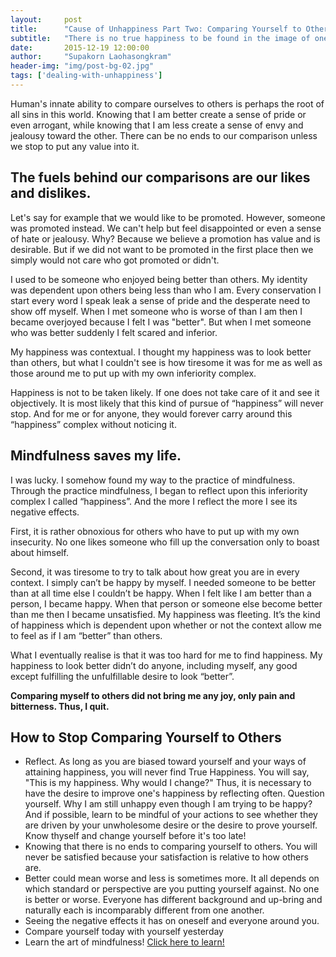 ```yaml
---
layout:     post
title:      "Cause of Unhappiness Part Two: Comparing Yourself to Others"
subtitle:   "There is no true happiness to be found in the image of oneself."
date:       2015-12-19 12:00:00
author:     "Supakorn Laohasongkram"
header-img: "img/post-bg-02.jpg"
tags: ['dealing-with-unhappiness']
---
```


Human's innate ability to compare ourselves to others is perhaps the root of all sins in this world. Knowing that I am better create a sense of pride or even arrogant, while knowing that I am less create a sense of envy and jealousy toward the other. There can be no ends to our comparison unless we stop to put any value into it.
<h2>The fuels behind our comparisons are our likes and dislikes.</h2>
Let's say for example that we would like to be promoted. However, someone was promoted instead. We can't help but feel disappointed or even a sense of hate or jealousy. Why? Because we believe a promotion has value and is desirable. But if we did not want to be promoted in the first place then we simply would not care who got promoted or didn't.

I used to be someone who enjoyed being better than others. My identity was dependent upon others being less than who I am. Every conservation I start every word I speak leak a sense of pride and the desperate need to show off myself. When I met someone who is worse of than I am then I became overjoyed because I felt I was "better". But when I met someone who was better suddenly I felt scared and inferior.

My happiness was contextual. I thought my happiness was to look better than others, but what I couldn't see is how tiresome it was for me as well as those around me to put up with my own inferiority complex.

Happiness is not to be taken likely. If one does not take care of it and see it objectively. It is most likely that this kind of pursue of “happiness” will never stop. And for me or for anyone, they would forever carry around this “happiness” complex without noticing it.
<h2>Mindfulness saves my life.</h2>
I was lucky. I somehow found my way to the practice of mindfulness. Through the practice mindfulness, I began to reflect upon this inferiority complex I called “happiness”. And the more I reflect the more I see its negative effects.

First, it is rather obnoxious for others who have to put up with my own insecurity. No one likes someone who fill up the conversation only to boast about himself.

Second, it was tiresome to try to talk about how great you are in every context. I simply can’t be happy by myself. I needed someone to be better than at all time else I couldn’t be happy. When I felt like I am better than a person, I became happy. When that person or someone else become better than me then I became unsatisfied. My happiness was fleeting. It’s the kind of happiness which is dependent upon whether or not the context allow me to feel as if I am “better” than others.

What I eventually realise is that it was too hard for me to find happiness. My happiness to look better didn’t do anyone, including myself, any good except fulfilling the unfulfillable desire to look “better”.

<strong>Comparing myself to others did not bring me any joy, only pain and bitterness. Thus, I quit.</strong>
<h2>How to Stop Comparing Yourself to Others</h2>
<ul>
	<li>Reflect. As long as you are biased toward yourself and your ways of attaining happiness, you will never find True Happiness. You will say, "This is my happiness. Why would I change?" Thus, it is necessary to have the desire to improve one's happiness by reflecting often. Question yourself. Why I am still unhappy even though I am trying to be happy? And if possible, learn to be mindful of your actions to see whether they are driven by your unwholesome desire or the desire to prove yourself. Know thyself and change yourself before it's too late!</li>
	<li>Knowing that there is no ends to comparing yourself to others. You will never be satisfied because your satisfaction is relative to how others are.</li>
	<li>Better could mean worse and less is sometimes more. It all depends on which standard or perspective are you putting yourself against. No one is better or worse. Everyone has different background and up-bring and naturally each is incomparably different from one another.</li>
	<li>Seeing the negative effects it has on oneself and everyone around you.</li>
	<li>Compare yourself today with yourself yesterday</li>
	<li>Learn the art of mindfulness! <a href="http://true-happiness.github.io/tags/practice-of-true-happiness/">Click here to learn!</a></li>
</ul>

<!-- <p>
Knowing this, I am reminded of story of Adam and Even in the Holy Bible where God warned Adam and Eve not eat the forbidden fruit of knowledge of good and evil. But they did and now it has began our original sin.

With our knowledge of what is good and bad, we are driven for that which is good and 
</p>
 -->

<!-- <p>There is no good or evil in reality. Atoms or molecules are neither good or bad. They are just the way they are. Only human made them "good" or "bad". Thus, there is no static good or bad.</p> -->